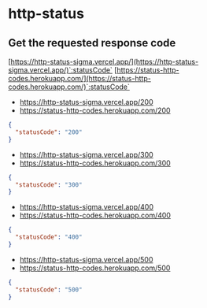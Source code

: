 # http-status

## Get the requested response code

[https://http-status-sigma.vercel.app/](https://http-status-sigma.vercel.app/)`:statusCode`
[https://status-http-codes.herokuapp.com/](https://status-http-codes.herokuapp.com/)`:statusCode`


* https://http-status-sigma.vercel.app/200
* https://status-http-codes.herokuapp.com/200
```json
{
  "statusCode": "200"
}
```
* https://http-status-sigma.vercel.app/300
* https://status-http-codes.herokuapp.com/300
```json
{
  "statusCode": "300"
}
```
* https://http-status-sigma.vercel.app/400
* https://status-http-codes.herokuapp.com/400
```json
{
  "statusCode": "400"
}
```
* https://http-status-sigma.vercel.app/500
* https://status-http-codes.herokuapp.com/500
```json
{
  "statusCode": "500"
}
```
